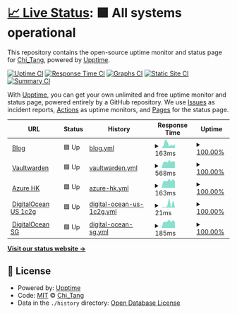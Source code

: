 # [📈 Live Status](https://uptime.chitang.dev): <!--live status--> **🟩 All systems operational**

This repository contains the open-source uptime monitor and status page for [Chi_Tang](https://chitang.dev), powered by [Upptime](https://github.com/upptime/upptime).

[![Uptime CI](https://github.com/chitang233/upptime/workflows/Uptime%20CI/badge.svg)](https://github.com/chitang233/upptime/actions?query=workflow%3A%22Uptime+CI%22)
[![Response Time CI](https://github.com/chitang233/upptime/workflows/Response%20Time%20CI/badge.svg)](https://github.com/chitang233/upptime/actions?query=workflow%3A%22Response+Time+CI%22)
[![Graphs CI](https://github.com/chitang233/upptime/workflows/Graphs%20CI/badge.svg)](https://github.com/chitang233/upptime/actions?query=workflow%3A%22Graphs+CI%22)
[![Static Site CI](https://github.com/chitang233/upptime/workflows/Static%20Site%20CI/badge.svg)](https://github.com/chitang233/upptime/actions?query=workflow%3A%22Static+Site+CI%22)
[![Summary CI](https://github.com/chitang233/upptime/workflows/Summary%20CI/badge.svg)](https://github.com/chitang233/upptime/actions?query=workflow%3A%22Summary+CI%22)

With [Upptime](https://upptime.js.org), you can get your own unlimited and free uptime monitor and status page, powered entirely by a GitHub repository. We use [Issues](https://github.com/chitang233/upptime/issues) as incident reports, [Actions](https://github.com/chitang233/upptime/actions) as uptime monitors, and [Pages](https://uptime.chitang.dev) for the status page.

<!--start: status pages-->
<!-- This summary is generated by Upptime (https://github.com/upptime/upptime) -->
<!-- Do not edit this manually, your changes will be overwritten -->
<!-- prettier-ignore -->
| URL | Status | History | Response Time | Uptime |
| --- | ------ | ------- | ------------- | ------ |
| <img alt="" src="https://icons.duckduckgo.com/ip3/blog.chitang.dev.ico" height="13"> [Blog](https://blog.chitang.dev) | 🟩 Up | [blog.yml](https://github.com/chitang233/upptime/commits/HEAD/history/blog.yml) | <details><summary><img alt="Response time graph" src="./graphs/blog/response-time-week.png" height="20"> 163ms</summary><br><a href="https://uptime.chitang.dev/history/blog"><img alt="Response time 306" src="https://img.shields.io/endpoint?url=https%3A%2F%2Fraw.githubusercontent.com%2Fchitang233%2Fupptime%2FHEAD%2Fapi%2Fblog%2Fresponse-time.json"></a><br><a href="https://uptime.chitang.dev/history/blog"><img alt="24-hour response time 157" src="https://img.shields.io/endpoint?url=https%3A%2F%2Fraw.githubusercontent.com%2Fchitang233%2Fupptime%2FHEAD%2Fapi%2Fblog%2Fresponse-time-day.json"></a><br><a href="https://uptime.chitang.dev/history/blog"><img alt="7-day response time 163" src="https://img.shields.io/endpoint?url=https%3A%2F%2Fraw.githubusercontent.com%2Fchitang233%2Fupptime%2FHEAD%2Fapi%2Fblog%2Fresponse-time-week.json"></a><br><a href="https://uptime.chitang.dev/history/blog"><img alt="30-day response time 123" src="https://img.shields.io/endpoint?url=https%3A%2F%2Fraw.githubusercontent.com%2Fchitang233%2Fupptime%2FHEAD%2Fapi%2Fblog%2Fresponse-time-month.json"></a><br><a href="https://uptime.chitang.dev/history/blog"><img alt="1-year response time 306" src="https://img.shields.io/endpoint?url=https%3A%2F%2Fraw.githubusercontent.com%2Fchitang233%2Fupptime%2FHEAD%2Fapi%2Fblog%2Fresponse-time-year.json"></a></details> | <details><summary><a href="https://uptime.chitang.dev/history/blog">100.00%</a></summary><a href="https://uptime.chitang.dev/history/blog"><img alt="All-time uptime 100.00%" src="https://img.shields.io/endpoint?url=https%3A%2F%2Fraw.githubusercontent.com%2Fchitang233%2Fupptime%2FHEAD%2Fapi%2Fblog%2Fuptime.json"></a><br><a href="https://uptime.chitang.dev/history/blog"><img alt="24-hour uptime 100.00%" src="https://img.shields.io/endpoint?url=https%3A%2F%2Fraw.githubusercontent.com%2Fchitang233%2Fupptime%2FHEAD%2Fapi%2Fblog%2Fuptime-day.json"></a><br><a href="https://uptime.chitang.dev/history/blog"><img alt="7-day uptime 100.00%" src="https://img.shields.io/endpoint?url=https%3A%2F%2Fraw.githubusercontent.com%2Fchitang233%2Fupptime%2FHEAD%2Fapi%2Fblog%2Fuptime-week.json"></a><br><a href="https://uptime.chitang.dev/history/blog"><img alt="30-day uptime 100.00%" src="https://img.shields.io/endpoint?url=https%3A%2F%2Fraw.githubusercontent.com%2Fchitang233%2Fupptime%2FHEAD%2Fapi%2Fblog%2Fuptime-month.json"></a><br><a href="https://uptime.chitang.dev/history/blog"><img alt="1-year uptime 100.00%" src="https://img.shields.io/endpoint?url=https%3A%2F%2Fraw.githubusercontent.com%2Fchitang233%2Fupptime%2FHEAD%2Fapi%2Fblog%2Fuptime-year.json"></a></details>
| <img alt="" src="https://icons.duckduckgo.com/ip3/vaultwarden.chitang.dev.ico" height="13"> [Vaultwarden](https://vaultwarden.chitang.dev) | 🟩 Up | [vaultwarden.yml](https://github.com/chitang233/upptime/commits/HEAD/history/vaultwarden.yml) | <details><summary><img alt="Response time graph" src="./graphs/vaultwarden/response-time-week.png" height="20"> 568ms</summary><br><a href="https://uptime.chitang.dev/history/vaultwarden"><img alt="Response time 708" src="https://img.shields.io/endpoint?url=https%3A%2F%2Fraw.githubusercontent.com%2Fchitang233%2Fupptime%2FHEAD%2Fapi%2Fvaultwarden%2Fresponse-time.json"></a><br><a href="https://uptime.chitang.dev/history/vaultwarden"><img alt="24-hour response time 532" src="https://img.shields.io/endpoint?url=https%3A%2F%2Fraw.githubusercontent.com%2Fchitang233%2Fupptime%2FHEAD%2Fapi%2Fvaultwarden%2Fresponse-time-day.json"></a><br><a href="https://uptime.chitang.dev/history/vaultwarden"><img alt="7-day response time 568" src="https://img.shields.io/endpoint?url=https%3A%2F%2Fraw.githubusercontent.com%2Fchitang233%2Fupptime%2FHEAD%2Fapi%2Fvaultwarden%2Fresponse-time-week.json"></a><br><a href="https://uptime.chitang.dev/history/vaultwarden"><img alt="30-day response time 594" src="https://img.shields.io/endpoint?url=https%3A%2F%2Fraw.githubusercontent.com%2Fchitang233%2Fupptime%2FHEAD%2Fapi%2Fvaultwarden%2Fresponse-time-month.json"></a><br><a href="https://uptime.chitang.dev/history/vaultwarden"><img alt="1-year response time 708" src="https://img.shields.io/endpoint?url=https%3A%2F%2Fraw.githubusercontent.com%2Fchitang233%2Fupptime%2FHEAD%2Fapi%2Fvaultwarden%2Fresponse-time-year.json"></a></details> | <details><summary><a href="https://uptime.chitang.dev/history/vaultwarden">100.00%</a></summary><a href="https://uptime.chitang.dev/history/vaultwarden"><img alt="All-time uptime 99.99%" src="https://img.shields.io/endpoint?url=https%3A%2F%2Fraw.githubusercontent.com%2Fchitang233%2Fupptime%2FHEAD%2Fapi%2Fvaultwarden%2Fuptime.json"></a><br><a href="https://uptime.chitang.dev/history/vaultwarden"><img alt="24-hour uptime 100.00%" src="https://img.shields.io/endpoint?url=https%3A%2F%2Fraw.githubusercontent.com%2Fchitang233%2Fupptime%2FHEAD%2Fapi%2Fvaultwarden%2Fuptime-day.json"></a><br><a href="https://uptime.chitang.dev/history/vaultwarden"><img alt="7-day uptime 100.00%" src="https://img.shields.io/endpoint?url=https%3A%2F%2Fraw.githubusercontent.com%2Fchitang233%2Fupptime%2FHEAD%2Fapi%2Fvaultwarden%2Fuptime-week.json"></a><br><a href="https://uptime.chitang.dev/history/vaultwarden"><img alt="30-day uptime 100.00%" src="https://img.shields.io/endpoint?url=https%3A%2F%2Fraw.githubusercontent.com%2Fchitang233%2Fupptime%2FHEAD%2Fapi%2Fvaultwarden%2Fuptime-month.json"></a><br><a href="https://uptime.chitang.dev/history/vaultwarden"><img alt="1-year uptime 99.99%" src="https://img.shields.io/endpoint?url=https%3A%2F%2Fraw.githubusercontent.com%2Fchitang233%2Fupptime%2FHEAD%2Fapi%2Fvaultwarden%2Fuptime-year.json"></a></details>
| <img alt="" src="https://icons.duckduckgo.com/ip3/null.ico" height="13"> [Azure HK](server.chitang.dev) | 🟩 Up | [azure-hk.yml](https://github.com/chitang233/upptime/commits/HEAD/history/azure-hk.yml) | <details><summary><img alt="Response time graph" src="./graphs/azure-hk/response-time-week.png" height="20"> 163ms</summary><br><a href="https://uptime.chitang.dev/history/azure-hk"><img alt="Response time 207" src="https://img.shields.io/endpoint?url=https%3A%2F%2Fraw.githubusercontent.com%2Fchitang233%2Fupptime%2FHEAD%2Fapi%2Fazure-hk%2Fresponse-time.json"></a><br><a href="https://uptime.chitang.dev/history/azure-hk"><img alt="24-hour response time 148" src="https://img.shields.io/endpoint?url=https%3A%2F%2Fraw.githubusercontent.com%2Fchitang233%2Fupptime%2FHEAD%2Fapi%2Fazure-hk%2Fresponse-time-day.json"></a><br><a href="https://uptime.chitang.dev/history/azure-hk"><img alt="7-day response time 163" src="https://img.shields.io/endpoint?url=https%3A%2F%2Fraw.githubusercontent.com%2Fchitang233%2Fupptime%2FHEAD%2Fapi%2Fazure-hk%2Fresponse-time-week.json"></a><br><a href="https://uptime.chitang.dev/history/azure-hk"><img alt="30-day response time 192" src="https://img.shields.io/endpoint?url=https%3A%2F%2Fraw.githubusercontent.com%2Fchitang233%2Fupptime%2FHEAD%2Fapi%2Fazure-hk%2Fresponse-time-month.json"></a><br><a href="https://uptime.chitang.dev/history/azure-hk"><img alt="1-year response time 207" src="https://img.shields.io/endpoint?url=https%3A%2F%2Fraw.githubusercontent.com%2Fchitang233%2Fupptime%2FHEAD%2Fapi%2Fazure-hk%2Fresponse-time-year.json"></a></details> | <details><summary><a href="https://uptime.chitang.dev/history/azure-hk">100.00%</a></summary><a href="https://uptime.chitang.dev/history/azure-hk"><img alt="All-time uptime 100.00%" src="https://img.shields.io/endpoint?url=https%3A%2F%2Fraw.githubusercontent.com%2Fchitang233%2Fupptime%2FHEAD%2Fapi%2Fazure-hk%2Fuptime.json"></a><br><a href="https://uptime.chitang.dev/history/azure-hk"><img alt="24-hour uptime 100.00%" src="https://img.shields.io/endpoint?url=https%3A%2F%2Fraw.githubusercontent.com%2Fchitang233%2Fupptime%2FHEAD%2Fapi%2Fazure-hk%2Fuptime-day.json"></a><br><a href="https://uptime.chitang.dev/history/azure-hk"><img alt="7-day uptime 100.00%" src="https://img.shields.io/endpoint?url=https%3A%2F%2Fraw.githubusercontent.com%2Fchitang233%2Fupptime%2FHEAD%2Fapi%2Fazure-hk%2Fuptime-week.json"></a><br><a href="https://uptime.chitang.dev/history/azure-hk"><img alt="30-day uptime 100.00%" src="https://img.shields.io/endpoint?url=https%3A%2F%2Fraw.githubusercontent.com%2Fchitang233%2Fupptime%2FHEAD%2Fapi%2Fazure-hk%2Fuptime-month.json"></a><br><a href="https://uptime.chitang.dev/history/azure-hk"><img alt="1-year uptime 100.00%" src="https://img.shields.io/endpoint?url=https%3A%2F%2Fraw.githubusercontent.com%2Fchitang233%2Fupptime%2FHEAD%2Fapi%2Fazure-hk%2Fuptime-year.json"></a></details>
| <img alt="" src="https://icons.duckduckgo.com/ip3/null.ico" height="13"> [DigitalOcean US 1c2g](do-sfo.chitang.eu.org) | 🟩 Up | [digital-ocean-us-1c2g.yml](https://github.com/chitang233/upptime/commits/HEAD/history/digital-ocean-us-1c2g.yml) | <details><summary><img alt="Response time graph" src="./graphs/digital-ocean-us-1c2g/response-time-week.png" height="20"> 21ms</summary><br><a href="https://uptime.chitang.dev/history/digital-ocean-us-1c2g"><img alt="Response time 116" src="https://img.shields.io/endpoint?url=https%3A%2F%2Fraw.githubusercontent.com%2Fchitang233%2Fupptime%2FHEAD%2Fapi%2Fdigital-ocean-us-1c2g%2Fresponse-time.json"></a><br><a href="https://uptime.chitang.dev/history/digital-ocean-us-1c2g"><img alt="24-hour response time 2" src="https://img.shields.io/endpoint?url=https%3A%2F%2Fraw.githubusercontent.com%2Fchitang233%2Fupptime%2FHEAD%2Fapi%2Fdigital-ocean-us-1c2g%2Fresponse-time-day.json"></a><br><a href="https://uptime.chitang.dev/history/digital-ocean-us-1c2g"><img alt="7-day response time 21" src="https://img.shields.io/endpoint?url=https%3A%2F%2Fraw.githubusercontent.com%2Fchitang233%2Fupptime%2FHEAD%2Fapi%2Fdigital-ocean-us-1c2g%2Fresponse-time-week.json"></a><br><a href="https://uptime.chitang.dev/history/digital-ocean-us-1c2g"><img alt="30-day response time 89" src="https://img.shields.io/endpoint?url=https%3A%2F%2Fraw.githubusercontent.com%2Fchitang233%2Fupptime%2FHEAD%2Fapi%2Fdigital-ocean-us-1c2g%2Fresponse-time-month.json"></a><br><a href="https://uptime.chitang.dev/history/digital-ocean-us-1c2g"><img alt="1-year response time 116" src="https://img.shields.io/endpoint?url=https%3A%2F%2Fraw.githubusercontent.com%2Fchitang233%2Fupptime%2FHEAD%2Fapi%2Fdigital-ocean-us-1c2g%2Fresponse-time-year.json"></a></details> | <details><summary><a href="https://uptime.chitang.dev/history/digital-ocean-us-1c2g">100.00%</a></summary><a href="https://uptime.chitang.dev/history/digital-ocean-us-1c2g"><img alt="All-time uptime 100.00%" src="https://img.shields.io/endpoint?url=https%3A%2F%2Fraw.githubusercontent.com%2Fchitang233%2Fupptime%2FHEAD%2Fapi%2Fdigital-ocean-us-1c2g%2Fuptime.json"></a><br><a href="https://uptime.chitang.dev/history/digital-ocean-us-1c2g"><img alt="24-hour uptime 100.00%" src="https://img.shields.io/endpoint?url=https%3A%2F%2Fraw.githubusercontent.com%2Fchitang233%2Fupptime%2FHEAD%2Fapi%2Fdigital-ocean-us-1c2g%2Fuptime-day.json"></a><br><a href="https://uptime.chitang.dev/history/digital-ocean-us-1c2g"><img alt="7-day uptime 100.00%" src="https://img.shields.io/endpoint?url=https%3A%2F%2Fraw.githubusercontent.com%2Fchitang233%2Fupptime%2FHEAD%2Fapi%2Fdigital-ocean-us-1c2g%2Fuptime-week.json"></a><br><a href="https://uptime.chitang.dev/history/digital-ocean-us-1c2g"><img alt="30-day uptime 100.00%" src="https://img.shields.io/endpoint?url=https%3A%2F%2Fraw.githubusercontent.com%2Fchitang233%2Fupptime%2FHEAD%2Fapi%2Fdigital-ocean-us-1c2g%2Fuptime-month.json"></a><br><a href="https://uptime.chitang.dev/history/digital-ocean-us-1c2g"><img alt="1-year uptime 100.00%" src="https://img.shields.io/endpoint?url=https%3A%2F%2Fraw.githubusercontent.com%2Fchitang233%2Fupptime%2FHEAD%2Fapi%2Fdigital-ocean-us-1c2g%2Fuptime-year.json"></a></details>
| <img alt="" src="https://icons.duckduckgo.com/ip3/null.ico" height="13"> [DigitalOcean SG](do-sgp.chitang.eu.org) | 🟩 Up | [digital-ocean-sg.yml](https://github.com/chitang233/upptime/commits/HEAD/history/digital-ocean-sg.yml) | <details><summary><img alt="Response time graph" src="./graphs/digital-ocean-sg/response-time-week.png" height="20"> 185ms</summary><br><a href="https://uptime.chitang.dev/history/digital-ocean-sg"><img alt="Response time 251" src="https://img.shields.io/endpoint?url=https%3A%2F%2Fraw.githubusercontent.com%2Fchitang233%2Fupptime%2FHEAD%2Fapi%2Fdigital-ocean-sg%2Fresponse-time.json"></a><br><a href="https://uptime.chitang.dev/history/digital-ocean-sg"><img alt="24-hour response time 169" src="https://img.shields.io/endpoint?url=https%3A%2F%2Fraw.githubusercontent.com%2Fchitang233%2Fupptime%2FHEAD%2Fapi%2Fdigital-ocean-sg%2Fresponse-time-day.json"></a><br><a href="https://uptime.chitang.dev/history/digital-ocean-sg"><img alt="7-day response time 185" src="https://img.shields.io/endpoint?url=https%3A%2F%2Fraw.githubusercontent.com%2Fchitang233%2Fupptime%2FHEAD%2Fapi%2Fdigital-ocean-sg%2Fresponse-time-week.json"></a><br><a href="https://uptime.chitang.dev/history/digital-ocean-sg"><img alt="30-day response time 232" src="https://img.shields.io/endpoint?url=https%3A%2F%2Fraw.githubusercontent.com%2Fchitang233%2Fupptime%2FHEAD%2Fapi%2Fdigital-ocean-sg%2Fresponse-time-month.json"></a><br><a href="https://uptime.chitang.dev/history/digital-ocean-sg"><img alt="1-year response time 251" src="https://img.shields.io/endpoint?url=https%3A%2F%2Fraw.githubusercontent.com%2Fchitang233%2Fupptime%2FHEAD%2Fapi%2Fdigital-ocean-sg%2Fresponse-time-year.json"></a></details> | <details><summary><a href="https://uptime.chitang.dev/history/digital-ocean-sg">100.00%</a></summary><a href="https://uptime.chitang.dev/history/digital-ocean-sg"><img alt="All-time uptime 100.00%" src="https://img.shields.io/endpoint?url=https%3A%2F%2Fraw.githubusercontent.com%2Fchitang233%2Fupptime%2FHEAD%2Fapi%2Fdigital-ocean-sg%2Fuptime.json"></a><br><a href="https://uptime.chitang.dev/history/digital-ocean-sg"><img alt="24-hour uptime 100.00%" src="https://img.shields.io/endpoint?url=https%3A%2F%2Fraw.githubusercontent.com%2Fchitang233%2Fupptime%2FHEAD%2Fapi%2Fdigital-ocean-sg%2Fuptime-day.json"></a><br><a href="https://uptime.chitang.dev/history/digital-ocean-sg"><img alt="7-day uptime 100.00%" src="https://img.shields.io/endpoint?url=https%3A%2F%2Fraw.githubusercontent.com%2Fchitang233%2Fupptime%2FHEAD%2Fapi%2Fdigital-ocean-sg%2Fuptime-week.json"></a><br><a href="https://uptime.chitang.dev/history/digital-ocean-sg"><img alt="30-day uptime 100.00%" src="https://img.shields.io/endpoint?url=https%3A%2F%2Fraw.githubusercontent.com%2Fchitang233%2Fupptime%2FHEAD%2Fapi%2Fdigital-ocean-sg%2Fuptime-month.json"></a><br><a href="https://uptime.chitang.dev/history/digital-ocean-sg"><img alt="1-year uptime 100.00%" src="https://img.shields.io/endpoint?url=https%3A%2F%2Fraw.githubusercontent.com%2Fchitang233%2Fupptime%2FHEAD%2Fapi%2Fdigital-ocean-sg%2Fuptime-year.json"></a></details>

<!--end: status pages-->

[**Visit our status website →**](https://uptime.chitang.dev)

## 📄 License

- Powered by: [Upptime](https://github.com/upptime/upptime)
- Code: [MIT](./LICENSE) © [Chi_Tang](https://chitang.dev)
- Data in the `./history` directory: [Open Database License](https://opendatacommons.org/licenses/odbl/1-0/)
